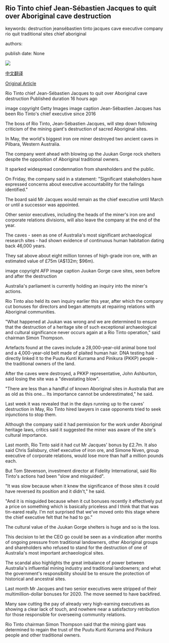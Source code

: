 ## Rio Tinto chief Jean-Sébastien Jacques to quit over Aboriginal cave destruction

keywords: destruction jeansébastien tinto jacques cave executive company rio quit traditional sites chief aboriginal

authors: 

publish date: None

![](https://ichef.bbci.co.uk/news/1024/branded_news/B092/production/_114320254_split.jpg)

[中文翻译](Rio%20Tinto%20chief%20Jean-S%C3%A9bastien%20Jacques%20to%20quit%20over%20Aboriginal%20cave%20destruction_zh.md)

[Original Article](https://www.bbc.com/news/world-australia-54112991)

Rio Tinto chief Jean-Sébastien Jacques to quit over Aboriginal cave destruction Published duration 16 hours ago

image copyright Getty Images image caption Jean-Sébastien Jacques has been Rio Tinto's chief executive since 2016

The boss of Rio Tinto, Jean-Sébastien Jacques, will step down following criticism of the mining giant's destruction of sacred Aboriginal sites.

In May, the world's biggest iron ore miner destroyed two ancient caves in Pilbara, Western Australia.

The company went ahead with blowing up the Juukan Gorge rock shelters despite the opposition of Aboriginal traditional owners.

It sparked widespread condemnation from shareholders and the public.

On Friday, the company said in a statement: "Significant stakeholders have expressed concerns about executive accountability for the failings identified."

The board said Mr Jacques would remain as the chief executive until March or until a successor was appointed.

Other senior executives, including the heads of the miner's iron ore and corporate relations divisions, will also leave the company at the end of the year.

The caves - seen as one of Australia's most significant archaeological research sites - had shown evidence of continuous human habitation dating back 46,000 years.

They sat above about eight million tonnes of high-grade iron ore, with an estimated value of £75m (A$132m; $96m).

image copyright AFP image caption Juukan Gorge cave sites, seen before and after the destruction

Australia's parliament is currently holding an inquiry into the miner's actions.

Rio Tinto also held its own inquiry earlier this year, after which the company cut bonuses for directors and began attempts at repairing relations with Aboriginal communities.

"What happened at Juukan was wrong and we are determined to ensure that the destruction of a heritage site of such exceptional archaeological and cultural significance never occurs again at a Rio Tinto operation," said chairman Simon Thompson.

Artefacts found at the caves include a 28,000-year-old animal bone tool and a 4,000-year-old belt made of plaited human hair. DNA testing had directly linked it to the Puutu Kunti Kurrama and Pinikura (PKKP) people - the traditional owners of the land.

After the caves were destroyed, a PKKP representative, John Ashburton, said losing the site was a "devastating blow".

"There are less than a handful of known Aboriginal sites in Australia that are as old as this one... Its importance cannot be underestimated," he said.

Last week it was revealed that in the days running up to the caves' destruction in May, Rio Tinto hired lawyers in case opponents tried to seek injunctions to stop them.

Although the company said it had permission for the work under Aboriginal heritage laws, critics said it suggested the miner was aware of the site's cultural importance.

Last month, Rio Tinto said it had cut Mr Jacques' bonus by £2.7m. It also said Chris Salisbury, chief executive of iron ore, and Simone Niven, group executive of corporate relations, would lose more than half a million pounds each.

But Tom Stevenson, investment director at Fidelity International, said Rio Tinto's actions had been "slow and misguided".

"It was slow because when it knew the significance of those sites it could have reversed its position and it didn't," he said.

"And it is misguided because when it cut bonuses recently it effectively put a price on something which is basically priceless and I think that that was tin-eared really. I'm not surprised that we've moved onto this stage where the chief executive felt that he had to go."

The cultural value of the Juukan Gorge shelters is huge and so is the loss.

This decision to let the CEO go could be seen as a vindication after months of ongoing pressure from traditional landowners, other Aboriginal groups and shareholders who refused to stand for the destruction of one of Australia's most important archaeological sites.

The scandal also highlights the great imbalance of power between Australia's influential mining industry and traditional landowners; and what the government's responsibility should be to ensure the protection of historical and ancestral sites.

Last month Mr Jacques and two senior executives were stripped of their multimillion-dollar bonuses for 2020. The move seemed to have backfired.

Many saw cutting the pay of already very high-earning executives as showing a clear lack of touch, and nowhere near a satisfactory retribution for those responsible for overseeing community relations.

Rio Tinto chairman Simon Thompson said that the mining giant was determined to regain the trust of the Puutu Kunti Kurrama and Pinikura people and other traditional owners.